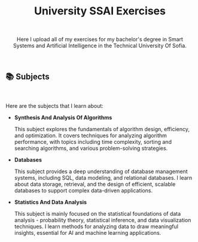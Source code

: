 <h1 align="center" id="title">University SSAI Exercises</h1>
<br>
<p id="description" align="center">Here I upload all of my exercises for my bachelor's degree in Smart Systems and Artificial Intelligence in the Technical University Of Sofia. </p> 

<br>
<h2>📚 Subjects</h2>
<br>
<p>Here are the subjects that I learn about:</p>

* **Synthesis And Analysis Of Algorithms**  
    <p>This subject explores the fundamentals of algorithm design, efficiency, and optimization. It covers techniques for analyzing algorithm performance, with topics including time complexity, sorting and searching algorithms, and various problem-solving strategies.</p>  

* **Databases**  
    <p>This subject provides a deep understanding of database management systems, including SQL, data modeling, and relational databases. I learn about data storage, retrieval, and the design of efficient, scalable databases to support complex data-driven applications.</p>  

* **Statistics And Data Analysis**  
    <p>This subject is mainly focused on the statistical foundations of data analysis - probability theory, statistical inference, and data visualization techniques. I learn methods for analyzing data to draw meaningful insights, essential for AI and machine learning applications.</p>  

